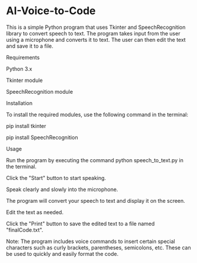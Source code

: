 # AI-Voice-to-Code
This is a simple Python program that uses Tkinter and SpeechRecognition library to convert speech to text. The program takes input from the user using a microphone and converts it to text. The user can then edit the text and save it to a file.

Requirements

Python 3.x

Tkinter module

SpeechRecognition module


Installation

To install the required modules, use the following command in the terminal:

pip install tkinter

pip install SpeechRecognition


Usage

Run the program by executing the command python speech_to_text.py in the terminal.

Click the "Start" button to start speaking.

Speak clearly and slowly into the microphone.

The program will convert your speech to text and display it on the screen.

Edit the text as needed.

Click the "Print" button to save the edited text to a file named "finalCode.txt".


Note: The program includes voice commands to insert certain special characters such as curly brackets, parentheses, semicolons, etc. These can be used to quickly and easily format the code.
